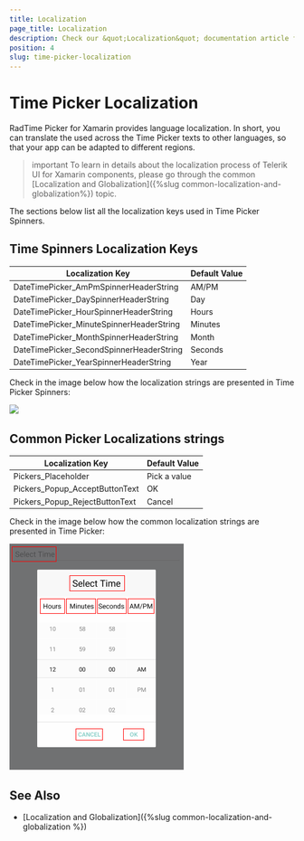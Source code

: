 ```yaml
---
title: Localization
page_title: Localization
description: Check our &quot;Localization&quot; documentation article for Telerik TimePicker for Xamarin control.
position: 4
slug: time-picker-localization
---
```


# Тime Picker Localization

RadTime Picker for Xamarin provides language localization. In short, you can translate the used across the Time Picker texts to other languages, so that your app can be adapted to different regions.

>important To learn in details about the localization process of Telerik UI for Xamarin components, please go through the common [Localization and Globalization]({%slug common-localization-and-globalization%}) topic.

The sections below list all the localization keys used in Time Picker Spinners.

## Time Spinners Localization Keys

| Localization Key | Default Value |
| -----------------| ------------- |
| DateTimePicker_AmPmSpinnerHeaderString  | AM/PM |
| DateTimePicker_DaySpinnerHeaderString  | Day |
| DateTimePicker_HourSpinnerHeaderString  | Hours |
| DateTimePicker_MinuteSpinnerHeaderString  | Minutes |
| DateTimePicker_MonthSpinnerHeaderString  | Month |
| DateTimePicker_SecondSpinnerHeaderString  | Seconds |
| DateTimePicker_YearSpinnerHeaderString  | Year |

Check in the image below how the localization strings are presented in Time Picker Spinners:

![](images/datetimepicker-localization.png)

## Common Picker Localizations strings

| Localization Key | Default Value |
| -----------------| ------------- |
| Pickers_Placeholder  | Pick a value |
| Pickers_Popup_AcceptButtonText  | OK |
| Pickers_Popup_RejectButtonText  | Cancel |

Check in the image below how the common localization strings are presented in Time Picker:

![](images/timepicker-localization.png)

## See Also

* [Localization and Globalization]({%slug common-localization-and-globalization %})
